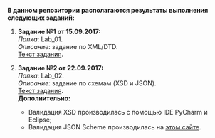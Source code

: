 **В данном репозитории располагаются результаты выполнения следующих заданий:**

1. **Задание №1 от 15.09.2017:**\
_Папка_: Lab_01.\
_Описание_: задание по XML/DTD.\
[Текст задания](https://kodaktor.ru/g/15092017).

2. **Задание №2 от 22.09.2017:**\
_Папка_: Lab_02.\
_Описание_: задание по схемам (XSD и JSON).\
[Текст задания](https://kodaktor.ru/g/22092017).\
**Дополнительно:**
	* Валидация XSD производилась с помощью IDE PyCharm и Eclipse;
	* Валидация JSON Scheme производилась на [этом сайте](http://www.jsonschemavalidator.net/).